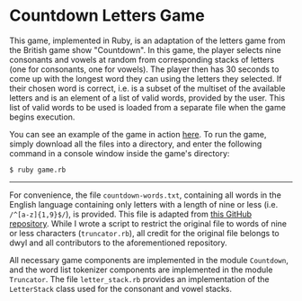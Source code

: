 # Countdown Letters Game

This game, implemented in Ruby, is an adaptation of the letters game from the British game show "Countdown". In this game, the player selects nine consonants and vowels at random from corresponding stacks of letters (one for consonants, one for vowels). The player then has 30 seconds to come up with the longest word they can using the letters they selected. If their chosen word is correct, i.e. is a subset of the multiset of the available letters and is an element of a list of valid words, provided by the user. This list of valid words to be used is loaded from a separate file when the game begins execution.

You can see an example of the game in action [here](https://youtu.be/JPNJHoOtBrg?t=191). To run the game, simply download all the files into a directory, and enter the following command in a console window inside the game's directory:

```
$ ruby game.rb
```

-------------------

For convenience, the file ```countdown-words.txt```, containing all words in the English language containing only letters with a length of nine or less (i.e. ```/^[a-z]{1,9}$/```), is provided. This file is adapted from [this GitHub repository](https://github.com/dwyl/english-words). While I wrote a script to restrict the original file to words of nine or less characters (```truncator.rb```), all credit for the original file belongs to dwyl and all contributors to the aforementioned repository.

All necessary game components are implemented in the module ```Countdown```, and the word list tokenizer components are implemented in the module ```Truncator```. The file ```letter_stack.rb``` provides an implementation of the ```LetterStack``` class used for the consonant and vowel stacks.
